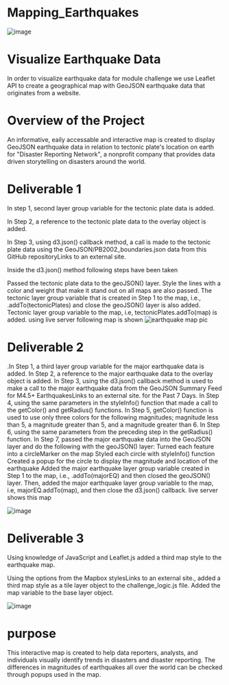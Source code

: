 # Mapping_Earthquakes
![image](https://user-images.githubusercontent.com/112978144/222587473-aad984b7-a9a9-4367-b8d1-1476e653160c.png)


# Visualize Earthquake Data
In order to visualize earthquake data for module challenge we use Leaflet API to create a geographical map with GeoJSON earthquake data that originates from a website.

# Overview of the Project
 An informative, eaily accessable and interactive map is created to display GeoJSON earthquake data in relation to tectonic plate's location on earth for "Disaster Reporting Network", a nonprofit company that provides data driven storytelling on disasters around the world.
# Deliverable 1
In step 1, second layer group variable for the tectonic plate data is added.

In Step 2, a reference to the tectonic plate data to the overlay object is added.

In Step 3, using d3.json() callback method, a call is made to the tectonic plate data using the GeoJSON/PB2002_boundaries.json data from this GitHub repositoryLinks to an external site.

Inside the d3.json() method following steps have been taken

Passed the tectonic plate data to the geoJSON() layer.
Style the lines with a color and weight that make it stand out on all maps are also passed.
The tectonic layer group variable that is created in Step 1 to the map, i.e., .addTo(tectonicPlates) and close the geoJSON() layer is also added.
Tectonic layer group variable to the map, i.e, tectonicPlates.addTo(map) is added.
using live server following map is shown
![earthquake map pic](https://user-images.githubusercontent.com/112978144/222538694-f5310235-c6b7-49c7-a428-de862e6c0389.png)


# Deliverable 2

.In Step 1, a third layer group variable for the major earthquake data is added.
In Step 2, a reference to the major earthquake data to the overlay object is added.
In Step 3, using the d3.json() callback method is used to make a call to the major earthquake data from the GeoJSON Summary Feed for M4.5+ EarthquakesLinks to an external site. for the Past 7 Days.
In Step 4, using the same parameters in the styleInfo() function that made a call to the getColor() and getRadius() functions.
In Step 5, getColor() function is used to use only three colors for the following magnitudes; magnitude less than 5, a magnitude greater than 5, and a magnitude greater than 6.
In Step 6, using the same parameters from the preceding step in the getRadius() function.
In Step 7, passed the major earthquake data into the GeoJSON layer and do the following with the geoJSON() layer:
Turned each feature into a circleMarker on the map
Styled each circle with styleInfo() function
Created a popup for the circle to display the magnitude and location of the earthquake
Added the major earthquake layer group variable created in Step 1 to the map, i.e., .addTo(majorEQ) and then closed the geoJSON() layer.
Then, added the major earthquake layer group variable to the map, i.e, majorEQ.addTo(map), and then close the d3.json() callback.
live server shows this map

![image](https://user-images.githubusercontent.com/112978144/222538881-4d4d7930-f374-445a-9620-66bdd0dd4db7.png)

# Deliverable 3
Using knowledge of JavaScript and Leaflet.js added a third map style to the earthquake map.

Using the options from the Mapbox stylesLinks to an external site., added a third map style as a tile layer object to the challenge_logic.js file.
Added the map variable to the base layer object.

![image](https://user-images.githubusercontent.com/112978144/222539097-fd80b71c-4753-4029-8140-0ba467f57dc4.png)

# purpose 
This interactive map is created to help data reporters, analysts, and individuals visually identify trends in disasters and disaster reporting. The differences in magnitudes of earthquakes all over the world can be checked through popups used in the map.

